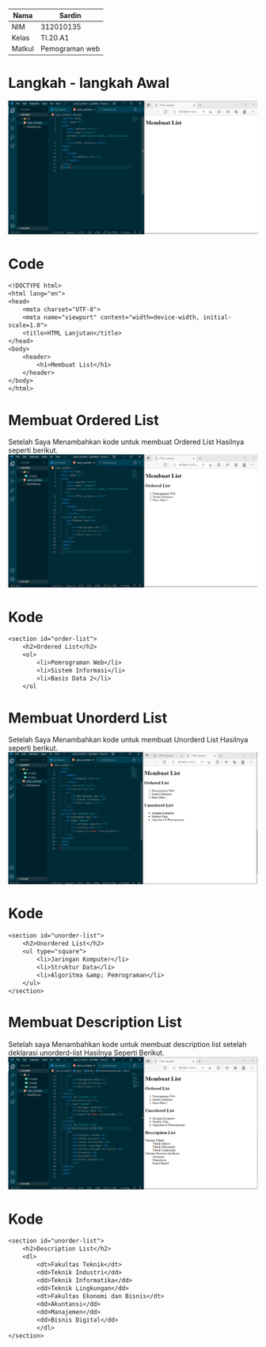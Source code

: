 | Nama          | Sardin         |
|-------------- | ---------------|
| NIM           | 312010135      |
| Kelas         | TI.20.A1       |
| Matkul        | Pemograman web |

# Langkah - langkah Awal
![img](ss/ss1.png)
# Code
    <!DOCTYPE html>
    <html lang="en">
    <head>
        <meta charset="UTF-8">
        <meta name="viewport" content="width=device-width, initial-scale=1.0">
        <title>HTML Lanjutan</title>
    </head>
    <body>
        <header>
            <h1>Membuat List</h1>
        </header>
    </body>
    </html>
# Membuat Ordered List
Setelah Saya Menambahkan kode untuk membuat Ordered List Hasilnya seperti berikut.
![img](ss/ss2.png)
# Kode
    <section id="order-list">
        <h2>Ordered List</h2>
        <ol>
            <li>Pemrograman Web</li>
            <li>Sistem Informasi</li>
            <li>Basis Data 2</li>
        </ol
# Membuat Unorderd List
Setelah Saya Menambahkan kode untuk membuat Unorderd List Hasilnya seperti berikut.
![img](ss/ss3.png)
# Kode 
    <section id="unorder-list">
        <h2>Unordered List</h2>
        <ul type="square">
            <li>Jaringan Komputer</li>
            <li>Struktur Data</li>
            <li>Algoritma &amp; Pemrograman</li>
        </ul>
    </section>
# Membuat Description List
Setelah saya Menambahkan kode untuk membuat description list setelah deklarasi unorderd-list Hasilnya Seperti Berikut.
![img](ss/ss4.png)
# Kode
    <section id="unorder-list">
        <h2>Description List</h2>
        <dl>
            <dt>Fakultas Teknik</dt>
            <dd>Teknik Industri</dd>
            <dd>Teknik Informatika</dd>
            <dd>Teknik Lingkungan</dd>
            <dt>Fakultas Ekonomi dan Bisnis</dt>
            <dd>Akuntansi</dd>
            <dd>Manajemen</dd>
            <dd>Bisnis Digital</dd>
            </dl>
    </section>






